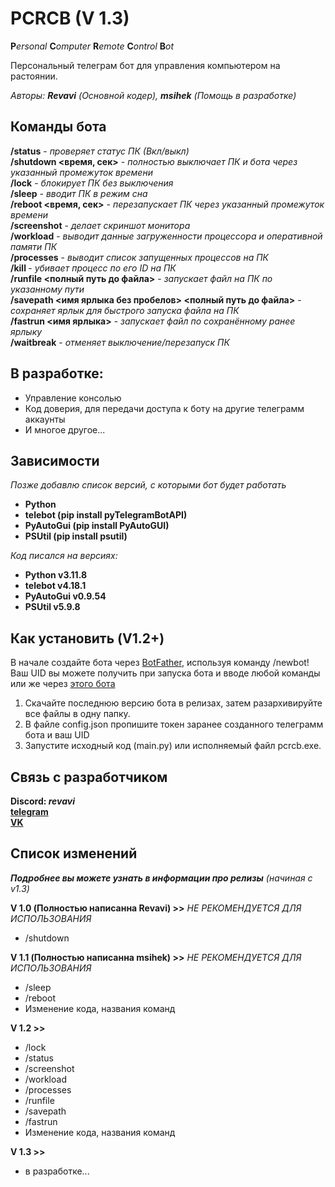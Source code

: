 # PCRCB (V 1.3)
**P***ersonal* **C***omputer* **R***emote* **C***ontrol* **B***ot*

Персональный телеграм бот для управления компьютером на растоянии.

_Авторы: **Revavi** (Основной кодер), **msihek** (Помощь в разработке)_

## Команды бота

**/status** - *проверяет статус ПК (Вкл/выкл)*  
**/shutdown <время, сек>** - *полностью выключает ПК и бота через указанный промежуток времени*  
**/lock** - *блокирует ПК без выключения*  
**/sleep** - *вводит ПК в режим сна*  
**/reboot <время, сек>** - *перезапускает ПК через указанный промежуток времени*  
**/screenshot** - *делает скриншот монитора*  
**/workload** - *выводит данные загруженности процессора и оперативной памяти ПК*  
**/processes** - *выводит список запущенных процессов на ПК*  
**/kill <PID>** - *убивает процесс по его ID на ПК*  
**/runfile <полный путь до файла>** - *запускает файл на ПК по указанному пути*  
**/savepath <имя ярлыка без пробелов> <полный путь до файла>** - *сохраняет ярлык для быстрого запуска файла на ПК*  
**/fastrun <имя ярлыка>** - *запускает файл по сохранённому ранее ярлыку*  
**/waitbreak** - *отменяет выключение/перезапуск ПК*

## В разработке:

  - Управление консолью
  - Код доверия, для передачи доступа к боту на другие телеграмм аккаунты
  - И многое другое...

## Зависимости

_Позже добавлю список версий, с которыми бот будет работать_

  - **Python**
  - **telebot (pip install pyTelegramBotAPI)**
  - **PyAutoGui (pip install PyAutoGUI)**
  - **PSUtil (pip install psutil)**

  _Код писался на версиях:_
  - **Python v3.11.8**
  - **telebot v4.18.1**
  - **PyAutoGui v0.9.54**
  - **PSUtil v5.9.8**

## Как установить (V1.2+)

  В начале создайте бота через [BotFather](https://t.me/BotFather), используя команду /newbot!  
  Ваш UID вы можете получить при запуска бота и вводе любой команды или же через [этого бота](https://t.me/userinfobot)

  1. Скачайте последнюю версию бота в релизах, затем разархивируйте все файлы в одну папку.
  2. В файле config.json пропишите токен заранее созданного телеграмм бота и ваш UID
  3. Запустите исходный код (main.py) или исполняемый файл pcrcb.exe.

## Связь с разработчиком

**Discord: _revavi_**  
[**telegram**](https://t.me/CleanVeins)  
[**VK**](https://vk.com/revavi)

## Список изменений
***Подробнее вы можете узнать в информации про релизы** (начиная с v1.3)*

**V 1.0 (Полностью написанна Revavi) >>** *НЕ РЕКОМЕНДУЕТСЯ ДЛЯ ИСПОЛЬЗОВАНИЯ*
  - /shutdown

**V 1.1 (Полностью написанна msihek) >>** *НЕ РЕКОМЕНДУЕТСЯ ДЛЯ ИСПОЛЬЗОВАНИЯ*
  - /sleep
  - /reboot
  - Изменение кода, названия команд
 
**V 1.2 >>**
  - /lock
  - /status
  - /screenshot
  - /workload
  - /processes
  - /runfile
  - /savepath
  - /fastrun
  - Изменение кода, названия команд

**V 1.3 >>**
  - в разработке...
